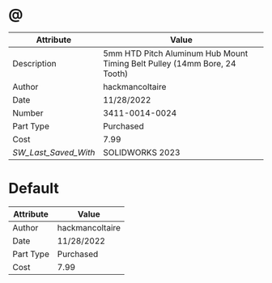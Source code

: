 # @
| Attribute | Value |
| ---  | ---     |
| Description | 5mm HTD Pitch Aluminum Hub Mount Timing Belt Pulley (14mm Bore, 24 Tooth) |
| Author | hackmancoltaire |
| Date | 11/28/2022 |
| Number | 3411-0014-0024 |
| Part Type | Purchased |
| Cost | 7.99 |
| _SW_Last_Saved_With_ | SOLIDWORKS 2023 |
# Default
| Attribute | Value |
| ---  | ---     |
| Author | hackmancoltaire |
| Date | 11/28/2022 |
| Part Type | Purchased |
| Cost | 7.99 |
